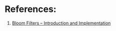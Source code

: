 
# References:

1. [Bloom Filters – Introduction and Implementation](https://www.geeksforgeeks.org/bloom-filters-introduction-and-python-implementation/)